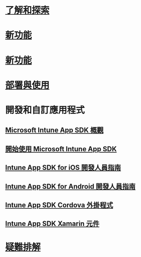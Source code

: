 # [了解和探索](/intune/understand-explore/introduction-to-microsoft-intune)
# [新功能](/intune/whats-new/whats-new-in-microsoft-intune)
# [新功能](/intune/whats-new/whats-new-in-microsoft-intune)
# [部署與使用](/intune/deploy-use/overview-of-device-and-app-lifecycles-in-microsoft-intune)
# 開發和自訂應用程式
## [Microsoft Intune App SDK 概觀](intune-app-sdk.md)
## [開始使用 Microsoft Intune App SDK](intune-app-sdk-get-started.md)
## [Intune App SDK for iOS 開發人員指南](intune-app-sdk-ios.md)
## [Intune App SDK for Android 開發人員指南](intune-app-sdk-android.md)
## [Intune App SDK Cordova 外掛程式](intune-app-sdk-cordova.md)
## [Intune App SDK Xamarin 元件](intune-app-sdk-xamarin.md)
# [疑難排解](/intune/troubleshoot/how-to-get-support-for-microsoft-intune)


<!--HONumber=Nov16_HO4-->


